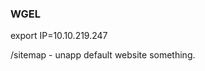 ### WGEL ###

export IP=10.10.219.247


 <!-- Jessie don't forget to udate the webiste -->


 /sitemap - unapp default website something.